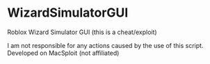# WizardSimulatorGUI
Roblox Wizard Simulator GUI (this is a cheat/exploit)

I am not responsible for any actions caused by the use of this script.
Developed on MacSploit (not affiliated)
